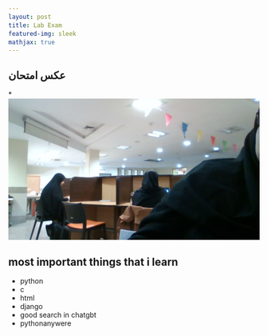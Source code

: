```yaml
---
layout: post
title: Lab Exam
featured-img: sleek
mathjax: true
---
```


## عکس امتحان
*![alt text](../assets/img/posts/labexam.jpg "star") 

## most important things that i learn
* python
* c
* html
* django
* good search in chatgbt 
* pythonanywere